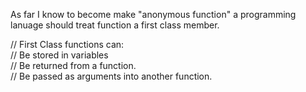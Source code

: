 As far I know to become make "anonymous function" a programming lanuage should treat function a first class member.    

// First Class functions can:  
//              Be stored in variables  
//              Be returned from a function.  
//              Be passed as arguments into another function.  

